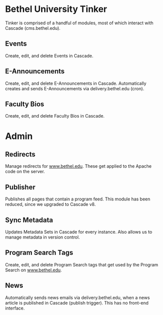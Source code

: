 # Bethel University Tinker

Tinker is comprised of a handful of modules, most of which interact with Cascade (cms.bethel.edu).

## Events
Create, edit, and delete Events in Cascade.

## E-Announcements
Create, edit, and delete E-Announcements in Cascade. Automatically creates and sends E-Announcements via delivery.bethel.edu (cron).

## Faculty Bios
Create, edit, and delete Faculty Bios in Cascade.

# Admin 
## Redirects
Manage redirects for www.bethel.edu. These get applied to the Apache code on the server.

## Publisher
Publishes all pages that contain a program feed. This module has been reduced, since we upgraded to Cascade v8.

## Sync Metadata
Updates Metadata Sets in Cascade for every instance. Also allows us to manage metadata in version control.

## Program Search Tags
Create, edit, and delete Program Search tags that get used by the Program Search on www.bethel.edu.

## News
Automatically sends news emails via delivery.bethel.edu, when a news article is published in Cascade (publish trigger). This has no front-end interface.
